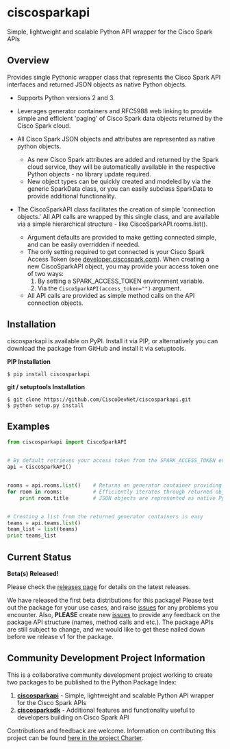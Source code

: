 # ciscosparkapi
Simple, lightweight and scalable Python API wrapper for the Cisco Spark APIs

## Overview
Provides single Pythonic wrapper class that represents the Cisco Spark API interfaces and returned JSON objects as native Python objects.

 * Supports Python versions 2 and 3.
 
 * Leverages generator containers and RFC5988 web linking to provide simple and efficient 'paging' of Cisco Spark data objects returned by the Cisco Spark cloud.

 * All Cisco Spark JSON objects and attributes are represented as native python objects.
   * As new Cisco Spark attributes are added and returned by the Spark cloud service, they will be automatically available in the respective Python objects - no library update required.
   * New object types can be quickly created and modeled by via the generic SparkData class, or you can easily subclass SparkData to provide additional functionality.

 * The CiscoSparkAPI class facilitates the creation of simple 'connection objects.'  All API calls are wrapped by this single class, and are available via a simple hierarchical structure - like CiscoSparkAPI.rooms.list().
   * Argument defaults are provided to make getting connected simple, and can be easily overridden if needed.
   * The only setting required to get connected is your Cisco Spark Access Token (see [developer.ciscospark.com](https://developer.ciscospark.com/getting-started.html)).  When creating a new CiscoSparkAPI object, you may provide your access token one of two ways:
     1. By setting a SPARK_ACCESS_TOKEN environment variable.
     2. Via the ```CiscoSparkAPI(access_token="")``` argument.
   * All API calls are provided as simple method calls on the API connection objects.


## Installation
ciscosparkapi is available on PyPI.  Install it via PIP, or alternatively you can download the package from GitHub and install it via setuptools.

**PIP Installation**
```
$ pip install ciscosparkapi
```

**git / setuptools Installation**
```
$ git clone https://github.com/CiscoDevNet/ciscosparkapi.git
$ python setup.py install
```

## Examples

```python
from ciscosparkapi import CiscoSparkAPI


# By default retrieves your access token from the SPARK_ACCESS_TOKEN environement variable
api = CiscoSparkAPI()


rooms = api.rooms.list()    # Returns an generator container providing support for RFC5988 paging
for room in rooms:          # Efficiently iterates through returned objects
    print room.title        # JSON objects are represented as native Python objects


# Creating a list from the returned generator containers is easy
teams = api.teams.list()
team_list = list(teams)
print teams_list
```


## Current Status
**Beta(s) Released!**

Please check the [releases page](https://github.com/CiscoDevNet/ciscosparkapi/releases) for details on the latest releases.

We have released the first beta distributions for this package!  Please test out the package for your use cases, and raise [issues](https://github.com/CiscoDevNet/ciscosparkapi/issues) for any problems you encounter.  Also, **PLEASE** create new [issues](https://github.com/CiscoDevNet/ciscosparkapi/issues) to provide any feedback on the package API structure (names, method calls and etc.).  The package APIs are still subject to change, and we would like to get these nailed down before we release v1 for the package.


## Community Development Project Information
This is a collaborative community development project working to create two packages to be published to the Python Package Index:

  1. [**ciscosparkapi**](https://github.com/CiscoDevNet/ciscosparkapi) - Simple, lightweight and scalable Python API wrapper for the Cisco Spark APIs
  2. [**ciscosparksdk**](https://github.com/CiscoDevNet/ciscosparksdk) - Additional features and functionality useful to developers building on Cisco Spark API

Contributions and feedback are welcome.  Information on contributing this project can be found [here in the project Charter](https://github.com/CiscoDevNet/spark-python-packages-team/blob/master/Charter.md).
